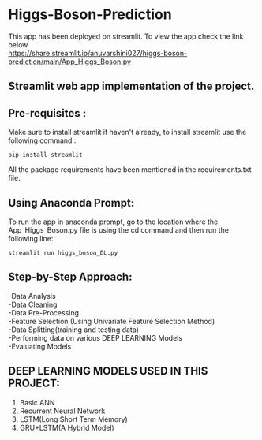 # Higgs-Boson-Prediction

This app has been deployed on streamlit. To view the app check the link below <br>
https://share.streamlit.io/anuvarshini027/higgs-boson-prediction/main/App_Higgs_Boson.py

## Streamlit web app implementation of the project. 

## Pre-requisites :

Make sure to install streamlit if haven't already, to install streamlit use the following command :

```
pip install streamlit
```
All the package requirements have been mentioned in the requirements.txt file. 

## Using Anaconda Prompt:

To run the app in anaconda prompt, go to the location where the App_Higgs_Boson.py file is using the cd command and then run the following line:

```
streamlit run higgs_boson_DL.py
```
## Step-by-Step Approach:

 -Data Analysis<br>
 -Data Cleaning<br>
 -Data Pre-Processing<br>
 -Feature Selection (Using Univariate Feature Selection Method)<br>
 -Data Splitting(training and testing data)<br>
 -Performing data on various DEEP LEARNING Models<br>
 -Evaluating Models

## DEEP LEARNING MODELS USED IN THIS PROJECT:

1) Basic ANN
2) Recurrent Neural Network
3) LSTM(Long Short Term Memory)
4) GRU+LSTM(A Hybrid Model)
